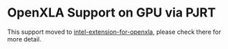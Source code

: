 # OpenXLA Support on GPU via PJRT
  This support moved to [intel-extension-for-openxla](https://github.com/intel/intel-extension-for-openxla), please check there for more detail.